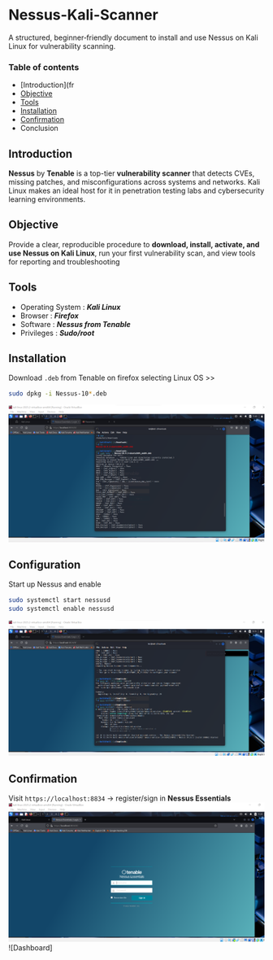 # Nessus-Kali-Scanner
A structured, beginner‑friendly document to install and use Nessus on Kali Linux for vulnerability scanning.

### Table of contents

- [Introduction](fr
- [Objective](#Objective)
- [Tools](#Tools)
- [Installation](#Installation)
- [Confirmation](#Confirmation)
- Conclusion

## Introduction
**Nessus** by **Tenable** is a top-tier **vulnerability scanner** that detects CVEs, missing patches, and misconfigurations across systems and networks. Kali Linux makes an ideal host for it in penetration testing labs and cybersecurity learning environments.

## Objective
Provide a clear, reproducible procedure to **download, install, activate, and use Nessus on Kali Linux**, run your first vulnerability scan, and view tools for reporting and troubleshooting

## Tools
- Operating System : ***Kali Linux***
- Browser : ***Firefox***
- Software : ***Nessus from Tenable***
- Privileges : ***Sudo/root***

## Installation
Download `.deb` from Tenable on firefox selecting Linux OS >>
```bash
sudo dpkg -i Nessus-10*.deb
```
![Installation](nessus_install.png)

## Configuration
Start up Nessus and enable
```bash
sudo systemctl start nessusd
sudo systemctl enable nessusd
```
![start](nessus_start.png)

## Confirmation
Visit `https://localhost:8834` → register/sign in **Nessus Essentials**
![Nessus](nessus_tenable.png)
![Dashboard]
